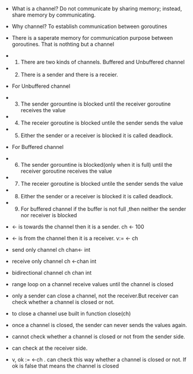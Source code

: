 - What is a channel?
    Do not communicate by sharing memory; instead, share memory by communicating.

- Why channel?
  To establish communication between goroutines


- There is a saperate memory for communication purpose between goroutines. That is nothting but a channel
- 1. There are two kinds of channels. Buffered and Unbuffered channel
- 2. There is a sender and there is a receier.
- For Unbuffered channel
- 3. The sender gorountine is blocked until the receiver goroutine receives the value
- 4. The receier goroutine is blocked untile the sender sends the value
- 5. Either the sender or a receiver is blocked it is called deadlock.

- For Buffered channel
- 6. The sender gorountine is blocked(only when it is full) until the receiver goroutine receives the value
- 7. The receier goroutine is blocked untile the sender sends the value
- 8. Either the sender or a receiver is blocked it is called deadlock.
- 9. For buffered channel if the buffer is not full ,then neither the sender nor receiver is blocked

- <- is towards the channel then it is a sender. ch <- 100
- <- is from the channel then it is a receiver. v:= <- ch

- send only channel   ch chan<- int
- receive only channel ch <-chan int
- bidirectional channel ch chan int

- range loop on a channel receive values until the channel is closed
- only a sender can close a channel, not the receiver.But receiver can check whether a channel is closed or not.
- to close a channel use built in function close(ch)
- once a channel is closed, the sender can never sends the values again.
- cannot check whether a channel is closed or not from the sender side.
- can check at the receiver side.
- v, ok := <-ch . can check this way whether a channel is closed or not. If ok is false that means the channel is closed
